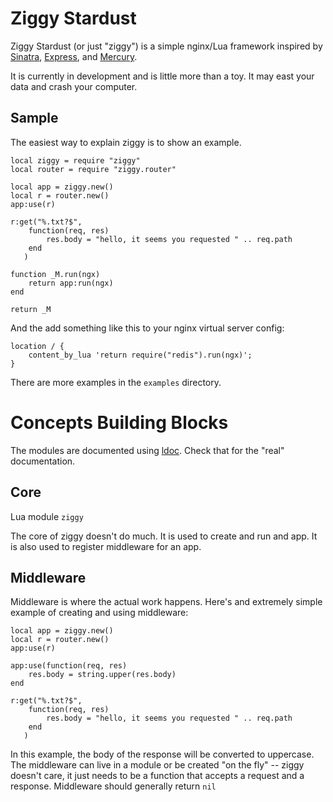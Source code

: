 Ziggy Stardust
==========

Ziggy Stardust (or just "ziggy") is a simple nginx/Lua framework inspired by
[Sinatra](http://www.sinatrarb.com/),
[Express](http://expressjs.com/), and
[Mercury](https://github.com/nrk/mercury).

It is currently in development and is little more than a toy. It may
east your data and crash your computer.

Sample
------
The easiest way to explain ziggy is to show an example.

    local ziggy = require "ziggy"
    local router = require "ziggy.router"
    
    local app = ziggy.new()
    local r = router.new()
    app:use(r)
    
    r:get("%.txt?$",
        function(req, res)
            res.body = "hello, it seems you requested " .. req.path
        end
       )
       
    function _M.run(ngx)
        return app:run(ngx)
    end

    return _M
    
And the add something like this to your nginx virtual server config:

    location / {
        content_by_lua 'return require("redis").run(ngx)';
    }
    
There are more examples in the `examples` directory.


# Concepts Building Blocks #

The modules are documented using
[ldoc](http://stevedonovan.github.com/ldoc/). Check that for the
"real" documentation.

## Core ##
Lua module `ziggy`

The core of ziggy doesn't do much. It is used to create and run and
app. It is also used to register middleware for an app.

## Middleware ##
Middleware is where the actual work happens. Here's and extremely
simple example of creating and using middleware:

    
    local app = ziggy.new()
    local r = router.new()
    app:use(r)
    
    app:use(function(req, res) 
        res.body = string.upper(res.body)
    end
    
    r:get("%.txt?$",
        function(req, res)
            res.body = "hello, it seems you requested " .. req.path
        end
       )
       
 In this example, the body of the response will be converted to
 uppercase. The middleware can live in a module or be created "on the
 fly" -- ziggy doesn't care, it just needs to be a function that
 accepts a request and a response. Middleware should generally return `nil`  
